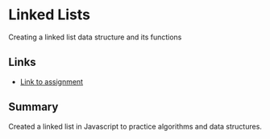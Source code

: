 # Linked Lists
Creating a linked list data structure and its functions

## Links
- [Link to assignment](https://www.theodinproject.com/lessons/javascript-linked-lists)

## Summary
Created a linked list in Javascript to practice algorithms and data structures. 
